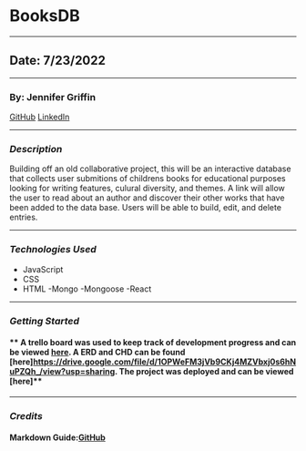 # BooksDB

---

## Date: 7/23/2022

---

### By: Jennifer Griffin

[GitHub](https://github.com/jengriffin) [LinkedIn](https://www.linkedin.com/in/jennifer-griffin-1223211b8/)

---

### **_Description_**

Building off an old collaborative project, this will be an interactive database that collects user submitions of childrens books for educational purposes looking for writing features, culural diversity, and themes. A link will allow the user to read about an author and discover their other works that have been added to the data base. Users will be able to build, edit, and delete entries.

---

### **_Technologies Used_**

- JavaScript
- CSS
- HTML
  -Mongo
  -Mongoose
  -React

---

### **_Getting Started_**

#### ** A trello board was used to keep track of development progress and can be viewed [here](https://trello.com/b/AaxH1E0d/hangman). A ERD and CHD can be found [here]https://drive.google.com/file/d/1OPWeFM3jVb9CKj4MZVbxj0s6hNuPZQh_/view?usp=sharing. The project was deployed and can be viewed [here]**

---

### **_Credits_**

#### **Markdown Guide:[GitHub](https://github.com/jengriffin/u1_hw_markdown)**
